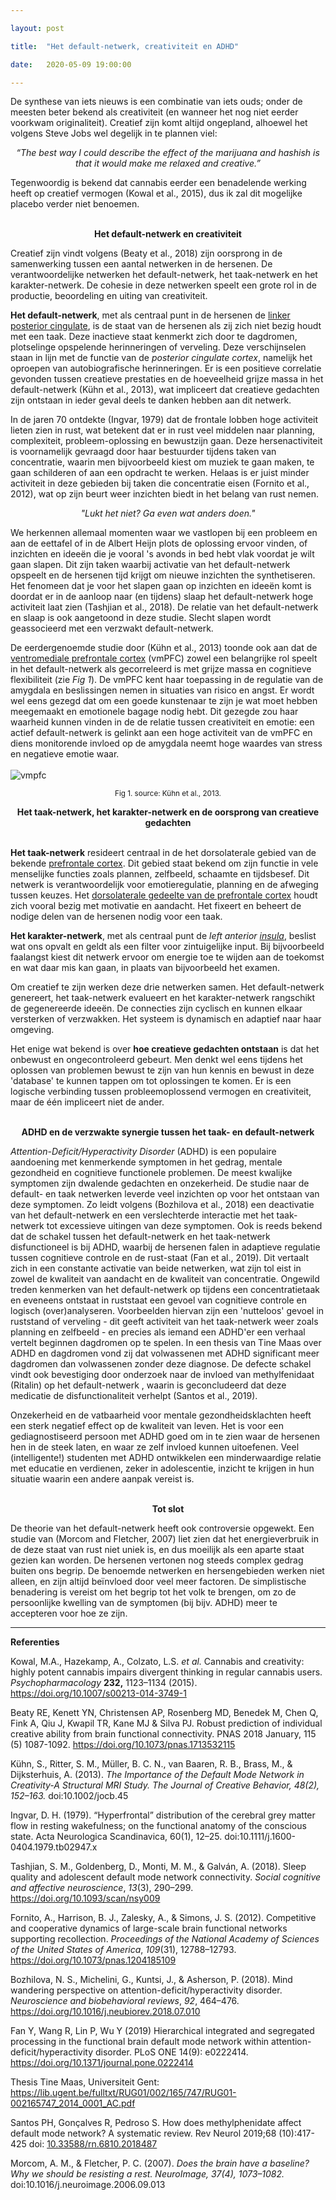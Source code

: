 ```yaml
---

layout: post

title:  "Het default-netwerk, creativiteit en ADHD"

date:   2020-05-09 19:00:00

---
```

De synthese van iets nieuws is een combinatie van iets ouds; onder de meesten beter bekend als creativiteit (en wanneer het nog niet eerder voorkwam originaliteit). Creatief zijn komt altijd ongepland, alhoewel het volgens Steve Jobs wel degelijk in te plannen viel: 
*<center>“The best way I could describe the effect of the marijuana and hashish is that it would make me relaxed and creative.” </center>*

Tegenwoordig is bekend dat cannabis eerder een benadelende werking heeft op creatief vermogen (Kowal et al., 2015), dus ik zal dit mogelijke placebo verder niet benoemen. 
<br><br>
**<center> Het default-netwerk en creativiteit </center>**

Creatief zijn vindt volgens (Beaty et al., 2018) zijn oorsprong in de samenwerking tussen een aantal netwerken in de hersenen. De verantwoordelijke netwerken  het default-netwerk, het taak-netwerk en het karakter-netwerk. De cohesie in deze netwerken speelt een grote rol in de productie, beoordeling en uiting van creativiteit. 

**Het default-netwerk**, met als centraal punt in de hersenen de [linker posterior cingulate](https://www.neuroscientificallychallenged.com/blog//know-your-brain-cingulate-cortex), is de staat van de hersenen als zij zich niet bezig houdt met een taak. Deze inactieve staat kenmerkt zich door te dagdromen, plotselinge opspelende herinneringen of verveling. Deze verschijnselen staan in lijn met de functie van de *posterior cingulate cortex*, namelijk het oproepen van autobiografische herinneringen. Er is een positieve correlatie gevonden tussen creatieve prestaties en de hoeveelheid grijze massa in het default-netwerk (Kühn et al., 2013), wat impliceert dat creatieve gedachten zijn ontstaan in ieder geval deels te danken hebben aan dit netwerk. 
 
In de jaren 70 ontdekte (Ingvar, 1979) dat de frontale lobben hoge activiteit lieten zien in rust, wat betekent dat er in rust veel middelen naar planning, complexiteit, probleem-oplossing en bewustzijn gaan. Deze hersenactiviteit is voornamelijk gevraagd door haar bestuurder tijdens taken van concentratie, waarin men bijvoorbeeld kiest om muziek te gaan maken, te gaan schilderen of aan een opdracht te werken. Helaas is er juist minder activiteit in deze gebieden bij taken die concentratie eisen (Fornito et al., 2012), wat op zijn beurt weer inzichten biedt in het belang van rust nemen.
 
*<center> "Lukt het niet? Ga even wat anders doen." </center>*
 
We herkennen allemaal momenten waar we vastlopen bij een probleem en aan de eettafel of in de Albert Heijn plots de oplossing ervoor vinden, of inzichten en ideeën die je vooral 's avonds in bed hebt vlak voordat je wilt gaan slapen. Dit zijn taken waarbij activatie van het default-netwerk opspeelt en de hersenen tijd krijgt om nieuwe inzichten the synthetiseren. Het fenomeen dat je voor het slapen gaan op inzichten en ideeën komt is doordat er in de aanloop naar (en tijdens) slaap het default-netwerk hoge activiteit laat zien (Tashjian et al., 2018). De relatie van het default-netwerk en slaap is ook aangetoond in deze studie. Slecht slapen wordt geassocieerd met een verzwakt default-netwerk.

De eerdergenoemde studie door (Kühn et al., 2013) toonde ook aan dat de [ventromediale prefrontale cortex](https://sciencebeta.com/ventromedial-prefrontal-cortex/) (vmPFC) zowel een belangrijke rol speelt in het default-netwerk als gecorreleerd is met grijze massa en cognitieve flexibiliteit (zie *Fig 1*). De vmPFC kent haar toepassing in de regulatie van de amygdala en beslissingen nemen in situaties van risico en angst. 
Er wordt wel eens gezegd dat om een goede kunstenaar te zijn je wat moet hebben meegemaakt en emotionele bagage nodig hebt. Dit gezegde zou haar waarheid kunnen vinden in de de relatie tussen creativiteit en emotie: een actief default-netwerk is gelinkt aan  een hoge activiteit van de vmPFC en diens monitorende invloed op de amygdala neemt hoge waardes van stress en negatieve emotie waar.  <br><br> ![vmpfc](/assets/img/vmpfc.png)<small><center>Fig 1. source: Kühn et al., 2013.</center></small>


**<center> Het taak-netwerk, het karakter-netwerk en de oorsprong van creatieve gedachten</center>**
<br>

**Het taak-netwerk** resideert centraal in de het dorsolaterale gebied van de bekende [prefrontale cortex](https://www.neuroscientificallychallenged.com/blog/2014/5/16/know-your-brain-prefrontal-cortex). Dit gebied staat bekend om zijn functie in vele menselijke functies zoals plannen, zelfbeeld, schaamte en tijdsbesef. Dit netwerk is verantwoordelijk voor emotieregulatie, planning en de afweging tussen keuzes. Het [dorsolaterale gedeelte van de prefrontale cortex](https://en.wikipedia.org/wiki/Dorsolateral_prefrontal_cortex) houdt zich vooral bezig met motivatie en aandacht. Het fixeert en beheert de nodige delen van de hersenen nodig voor een taak. 

**Het karakter-netwerk**, met als centraal punt de *left anterior [insula](https://www.neuroscientificallychallenged.com/blog/2013/05/what-is-insula)*, beslist wat ons opvalt en geldt als een filter voor zintuigelijke input. Bij bijvoorbeeld faalangst kiest dit netwerk ervoor om energie toe te wijden aan de toekomst en wat daar mis kan gaan, in plaats van bijvoorbeeld het examen. 


Om creatief te zijn werken deze drie netwerken samen. Het default-netwerk genereert, het taak-netwerk evalueert en het karakter-netwerk rangschikt de gegenereerde ideeën. De connecties zijn cyclisch en kunnen elkaar versterken of verzwakken. Het systeem is dynamisch en adaptief naar haar omgeving.


Het enige wat bekend is over **hoe creatieve gedachten ontstaan** is dat het onbewust en ongecontroleerd gebeurt. Men denkt wel eens tijdens het oplossen van problemen bewust te zijn van hun kennis en bewust in deze 'database' te kunnen tappen om tot oplossingen te komen. Er is een logische verbinding tussen probleemoplossend vermogen en creativiteit, maar de één impliceert niet de ander. 
<br><br>
**<center>ADHD en de verzwakte synergie tussen het taak- en default-netwerk</center>**

*Attention-Deficit/Hyperactivity Disorder* (ADHD) is een populaire aandoening met kenmerkende symptomen in het gedrag, mentale gezondheid en cognitieve functionele problemen. De meest kwalijke symptomen zijn dwalende gedachten en onzekerheid. De studie naar de default- en taak netwerken leverde veel inzichten op voor het ontstaan van deze symptomen. Zo leidt volgens (Bozhilova et al., 2018) een deactivatie van het default-netwerk en een verslechterde interactie met het taak-netwerk tot excessieve uitingen van deze symptomen. Ook is reeds bekend dat de schakel tussen het default-netwerk en het taak-netwerk disfunctioneel is bij ADHD, waarbij de hersenen falen in adaptieve regulatie tussen cognitieve controle en de rust-staat (Fan et al., 2019). Dit vertaalt zich in een constante activatie van beide netwerken, wat zijn tol eist in zowel de kwaliteit van aandacht en de kwaliteit van  concentratie. Ongewild treden kenmerken van het default-netwerk op tijdens een concentratietaak en eveneens ontstaat in ruststaat een gevoel van cognitieve controle en logisch (over)analyseren.  Voorbeelden hiervan zijn een 'nutteloos' gevoel in ruststand of verveling - dit geeft activiteit van het taak-netwerk weer zoals planning en zelfbeeld - en precies als iemand een ADHD'er een verhaal vertelt beginnen dagdromen op te spelen. In een thesis van Tine Maas over ADHD en dagdromen vond zij dat volwassenen met ADHD significant meer dagdromen dan volwassenen zonder deze diagnose. De defecte schakel vindt ook bevestiging door onderzoek naar de invloed van methylfenidaat (Ritalin) op het default-netwerk , waarin is geconcludeerd dat deze medicatie de disfunctionaliteit verhelpt (Santos et al., 2019).

Onzekerheid en de vatbaarheid voor mentale gezondheidsklachten heeft een sterk negatief effect op de kwaliteit van leven. Het is voor een gediagnostiseerd persoon met ADHD goed om in te zien waar de hersenen hen in de steek laten, en waar ze zelf invloed kunnen uitoefenen. Veel (intelligente!) studenten met ADHD  ontwikkelen een minderwaardige relatie met educatie en verdienen, zeker in adolescentie, inzicht te krijgen in hun situatie waarin een andere aanpak vereist is.   
<br>
**<center>Tot slot</center>**

De theorie van het default-netwerk heeft ook controversie opgewekt. Een studie van (Morcom and Fletcher, 2007) liet zien dat het energieverbruik in de deze staat van rust niet uniek is, en dus moeilijk als een aparte staat gezien kan worden. De hersenen vertonen nog steeds complex gedrag buiten ons begrip. De benoemde netwerken en hersengebieden werken niet alleen, en zijn altijd beïnvloed door veel meer factoren. De simplistische benadering is vereist om het begrip tot het volk te brengen, om zo de persoonlijke kwelling van de symptomen (bij bijv. ADHD)  meer te accepteren voor hoe ze zijn. 

---
**Referenties**

Kowal, M.A., Hazekamp, A., Colzato, L.S. *et al.* Cannabis and creativity: highly potent cannabis impairs divergent thinking in regular cannabis users. *Psychopharmacology* **232,** 1123–1134 (2015). https://doi.org/10.1007/s00213-014-3749-1

Beaty RE, Kenett YN, Christensen AP, Rosenberg MD, Benedek M, Chen Q, Fink A, Qiu J, Kwapil TR, Kane MJ & Silva PJ. Robust prediction of individual creative ability from brain functional connectivity. PNAS 2018 January, 115 (5) 1087-1092. https://doi.org/10.1073/pnas.1713532115

Kühn, S., Ritter, S. M., Müller, B. C. N., van Baaren, R. B., Brass, M., & Dijksterhuis, A. (2013). *The Importance of the Default Mode Network in Creativity-A Structural MRI Study. The Journal of Creative Behavior, 48(2), 152–163.* doi:10.1002/jocb.45 

Ingvar, D. H. (1979). “Hyperfrontal” distribution of the cerebral grey matter flow in resting wakefulness; on the functional anatomy of the conscious state. Acta Neurologica Scandinavica, 60(1), 12–25. doi:10.1111/j.1600-0404.1979.tb02947.x 

Tashjian, S. M., Goldenberg, D., Monti, M. M., & Galván, A. (2018). Sleep quality and adolescent default mode network connectivity. *Social cognitive and affective neuroscience*, *13*(3), 290–299. https://doi.org/10.1093/scan/nsy009

Fornito, A., Harrison, B. J., Zalesky, A., & Simons, J. S. (2012). Competitive and cooperative dynamics of large-scale brain functional networks supporting recollection. *Proceedings of the National Academy of Sciences of the United States of America*, *109*(31), 12788–12793. https://doi.org/10.1073/pnas.1204185109

Bozhilova, N. S., Michelini, G., Kuntsi, J., & Asherson, P. (2018). Mind wandering perspective on attention-deficit/hyperactivity disorder. *Neuroscience and biobehavioral reviews*, *92*, 464–476. https://doi.org/10.1016/j.neubiorev.2018.07.010

Fan Y, Wang R, Lin P, Wu Y (2019) Hierarchical integrated and segregated processing in the functional brain default mode network within attention-deficit/hyperactivity disorder. PLoS ONE 14(9): e0222414. https://doi.org/10.1371/journal.pone.0222414

Thesis Tine Maas, Universiteit Gent: https://lib.ugent.be/fulltxt/RUG01/002/165/747/RUG01-002165747_2014_0001_AC.pdf

Santos PH, Gonçalves R, Pedroso S. How does methylphenidate affect default mode network? A systematic review. Rev Neurol 2019;68 (10):417-425 doi: [10.33588/rn.6810.2018487](https://doi.org/10.33588/rn.6810.2018487)

Morcom, A. M., & Fletcher, P. C. (2007). *Does the brain have a baseline? Why we should be resisting a rest. NeuroImage, 37(4), 1073–1082.* doi:10.1016/j.neuroimage.2006.09.013 
